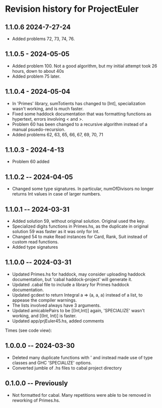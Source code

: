# Revision history for ProjectEuler

## 1.1.0.6 2024-7-27-24
* Added problems 72, 73, 74, 76.

## 1.1.0.5 - 2024-05-05
* Added problem 100. Not a good algorithm, but my initial attempt took 26 hours, down to about 40s
* Added problem 75 later.

## 1.1.0.4 - 2024-05-04

* In 'Primes' library, sumTotients has changed to [Int], specialization wasn't working, and is much faster.
* Fixed some haddock documentation that was formatting functions as hypertext, errors involving < and >.
* Problem 60 has been changed to a recursive algorithm instead of a manual psuedo-recursion.
* Added problems 62, 63, 65, 66, 67, 69, 70, 71

## 1.1.0.3 - 2024-4-13

* Problem 60 added

## 1.1.0.2 -- 2024-04-05

* Changed some type signatures. In particular, numOfDivisors no longer returns Int values in case of larger numbers.

## 1.1.0.1 -- 2024-03-31

* Added solution 59, without original solution. Original used the key.
* Specialized digits functions in Primes.hs, as the duplicate in original solution 59 was faster as it was only for Int. 
* Changed 54 to make Read instances for Card, Rank, Suit instead of custom read functions.
* Added type signatures

## 1.1.0.0 -- 2024-03-31

* Updated Primes.hs for haddock, may consider uploading haddock documentation, but 'cabal haddock-project' will generate it.
* Updated .cabal file to include a library for Primes haddock documentation.
* Updated gcdext to return Integral a => (a, a, a) instead of a list, to appease the compiler warnings.
* The lists involved always have 3 arguments.
* Updated amicablePairs to be [(Int,Int)] again, 'SPECIALIZE' wasn't working, and [(Int, Int)] is faster.
* Updated app/prjEuler45.hs, added comments

Times (see code view):
<!--
Before:
> length $ takeWhile ((<=10^6) . snd) amicablePairs
40
(3.57 secs, 11,644,020,696 bytes)
> length $ takeWhile ((<=10^6) . snd) (amicablePairs :: [(Int, Int)])
40
(3.02 secs, 11,693,074,336 bytes)

After:
> length $ takeWhile ((<=10^6) . snd) amicablePairs
40
(0.33 secs, 1,367,095,560 bytes)

-->

## 1.0.0.0 -- 2024-03-30

* Deleted many duplicate functions with ' and instead made use of type classes and GHC 'SPECIALIZE' options.
* Converted jumble of .hs files to cabal project directory

## 0.1.0.0 -- Previously

* Not formatted for cabal. Many repetitions were able to be removed in reworking of Primes.hs.

